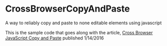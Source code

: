 # CrossBrowserCopyAndPaste
A way to reliably copy and paste to none editable elements using javascript

This is the sample code that goes along with the article,
[Cross Browser JavaScript Copy and Paste](http://blog.dmbcllc.com/cross-browser-javascript-copy-and-paste/) published 1/14/2016